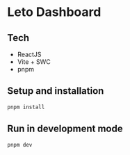 # Leto Dashboard

## Tech

- ReactJS
- Vite + SWC
- pnpm

## Setup and installation

```bash
pnpm install
```

## Run in development mode

```bash
pnpm dev
```
